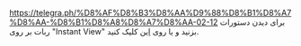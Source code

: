 https://telegra.ph/%D8%AF%D8%B3%D8%AA%D9%88%D8%B1%D8%A7%D8%AA-%D8%B1%D8%A8%D8%A7%D8%AA-02-12
برای دیدن دستورات ربات بر روی "Instant View" بزنید و یا روی [این](http://t.me/fossobserverbot?start=help) کلیک کنید.
